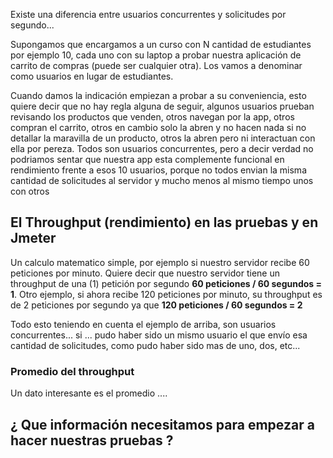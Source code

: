 Existe una diferencia entre usuarios concurrentes y solicitudes por segundo...

Supongamos que encargamos a un curso con N cantidad de estudiantes por ejemplo 10, cada uno con su laptop a probar nuestra aplicación de carrito de compras (puede ser cualquier otra). Los vamos a denominar como usuarios en lugar de estudiantes.

Cuando damos la indicación empiezan a probar a su conveniencia, esto quiere decir que no hay regla alguna de seguir, algunos usuarios prueban revisando los productos que venden, otros navegan por la app, otros compran el carrito, otros en cambio solo la abren y no hacen nada si no detallar la maravilla de un producto, otros la abren pero ni interactuan con ella por pereza. Todos son usuarios concurrentes, pero a decir verdad no podriamos sentar que nuestra app esta complemente funcional en rendimiento frente a esos 10 usuarios, porque no todos envian la misma cantidad de solicitudes al servidor y mucho menos al mismo tiempo unos con otros

## El Throughput (rendimiento) en las pruebas y en Jmeter

Un calculo matematico simple, por ejemplo si nuestro servidor recibe 60 peticiones por minuto. Quiere decir que nuestro servidor tiene un throughput de una (1) petición por segundo **60 peticiones / 60 segundos = 1**. Otro ejemplo, si ahora recibe 120 peticiones por minuto, su throughput es de 2 peticiones por segundo ya que **120 peticiones / 60 segundos = 2**

Todo esto teniendo en cuenta el ejemplo de arriba, son usuarios concurrentes... si ... pudo haber sido un mismo usuario el que envío esa cantidad de solicitudes, como pudo haber sido mas de uno, dos, etc...

### Promedio del throughput

Un dato interesante es el promedio ....

## ¿ Que información necesitamos para empezar a hacer nuestras pruebas ?





